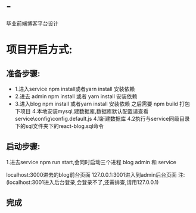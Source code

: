 # -
毕业前端博客平台设计

# 项目开启方式:
## 准备步骤:
- 1.进入service
 npm install或者yarn install 安装依赖
- 2.进去 admin 
 npm install 或者 yarn install 安装依赖
- 3.进入blog
 npm install 或者yarn install 安装依赖
 之后需要 npm build 打包下项目
  4.本地安装mysql,建数据库,数据库默认配置请查看 service\config\config.default.js 
    4.1新建数据库
    4.2执行与service同级目录下的sql文件夹下的react-blog.sql命令

## 启动步骤:

1.进去service
 npm run start,会同时启动三个进程  blog admin 和 service

 localhost:3000进去的blog前台页面
 127.0.0.1:3001进入到admin后台页面
 注:(localhost:3001进入后台登录,会登录不了,还需排查,请用127.0.0.1)

 ## 完成




